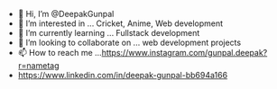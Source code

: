 - 👋 Hi, I’m @DeepakGunpal
- 👀 I’m interested in ... Cricket, Anime, Web development
- 🌱 I’m currently learning ... Fullstack development
- 💞️ I’m looking to collaborate on ... web development projects
- 📫 How to reach me ...https://www.instagram.com/gunpal.deepak?r=nametag
- https://www.linkedin.com/in/deepak-gunpal-bb694a166

<!---
DeepakGunpal/DeepakGunpal is a ✨ special ✨ repository because its `README.md` (this file) appears on your GitHub profile.
You can click the Preview link to take a look at your changes.
--->
